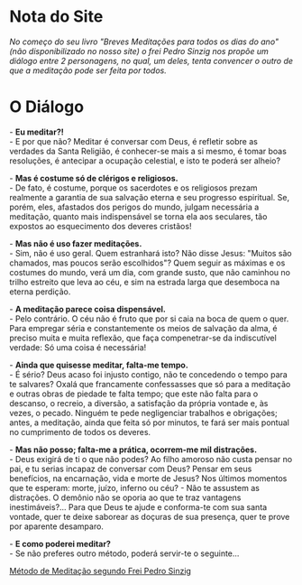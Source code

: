 # Nota do Site

*No começo do seu livro "Breves Meditações para todos os dias do ano" (não disponibilizado no nosso site) o frei Pedro Sinzig nos propõe um diálogo entre 2 personagens, no qual, um deles,  tenta convencer o outro de que a meditação pode ser feita por todos.*

# O Diálogo

\- **Eu meditar?!**  
\- E por que não? Meditar é conversar com Deus, é refletir sobre as verdades da Santa Religião, é conhecer-se mais a si mesmo, é tomar boas resoluções, é antecipar a ocupação celestial, e isto te poderá ser alheio?

\- **Mas é costume só de clérigos e religiosos.**  
\- De fato, é costume, porque os sacerdotes e os religiosos prezam realmente a garantia de sua salvação eterna e seu progresso espiritual. Se, porém, eles, afastados dos perigos do mundo, julgam necessária a meditação, quanto mais indispensável se torna ela aos seculares, tão expostos ao esquecimento dos deveres cristãos!

\- **Mas não é uso fazer meditações.**  
\- Sim, não é uso geral. Quem estranhará isto? Não disse Jesus: "Muitos são chamados, mas poucos serão escolhidos"? Quem seguir as máximas e os costumes do mundo, verá um dia, com grande susto, que não caminhou no trilho estreito que leva ao céu, e sim na estrada larga que desemboca na eterna perdição.

\- **A meditação parece coisa dispensável.**  
\- Pelo contrário. O céu não é fruto que por si caia na boca de quem o quer. Para empregar séria e constantemente os meios de salvação da alma, é preciso muita e muita reflexão, que faça compenetrar-se da indiscutível verdade: Só uma coisa é necessária!

\- **Ainda que quisesse meditar, falta-me tempo.**  
\- É sério? Deus acaso foi injusto contigo, não te concedendo o tempo para te salvares? Oxalá que francamente confessasses que só para a meditação e outras obras de piedade te falta tempo; que este não falta para o descanso, o recreio, a diversão, a satisfação da própria vontade e, às vezes, o pecado. Ninguém te pede negligenciar trabalhos e obrigações; antes, a meditação, ainda que feita só por minutos, te fará ser mais pontual no cumprimento de todos os deveres.

\- **Mas não posso; falta-me a prática, ocorrem-me mil distrações.**  
\- Deus exigirá de ti o que não podes? Ao filho amoroso não custa pensar no pai, e tu serias incapaz de conversar com Deus? Pensar em seus benefícios, na encarnação, vida e morte de Jesus? Nos últimos momentos que te esperam: morte, juízo, inferno ou céu? \- Não te assustem as distrações. O demônio não se oporia ao que te traz vantagens inestimáveis?... Para que Deus te ajude e conforma-te com sua santa vontade, quer te deixe saborear as doçuras de sua presença, quer te prove por aparente desamparo.

\- **E como poderei meditar?**  
\- Se não preferes outro método, poderá servir-te o seguinte... 

[Método de Meditação segundo Frei Pedro Sinzig](/resources/methods/frei-pedro-sinzig)


